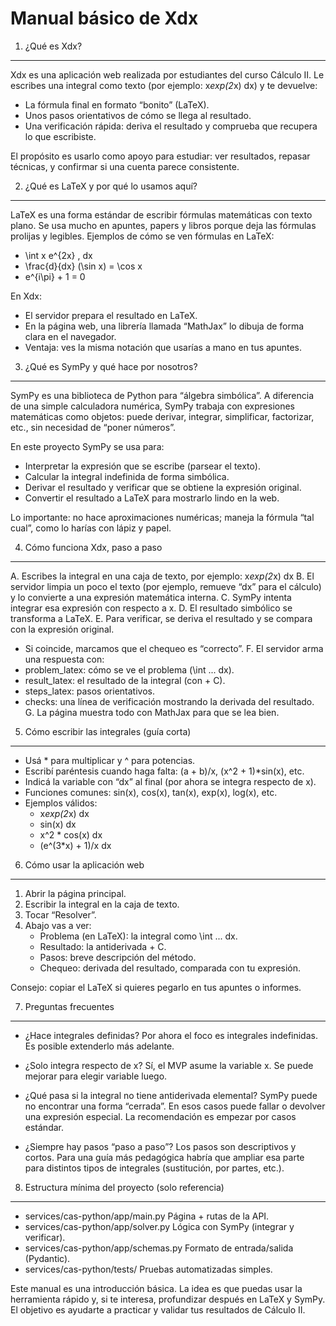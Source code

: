 Manual básico de Xdx
==========================

1) ¿Qué es Xdx?
---------------------
Xdx es una aplicación web realizada por estudiantes del curso Cálculo II. Le escribes
una integral como texto (por ejemplo: x*exp(2*x) dx) y te devuelve:
- La fórmula final en formato “bonito” (LaTeX).
- Unos pasos orientativos de cómo se llega al resultado.
- Una verificación rápida: deriva el resultado y comprueba que recupera lo que escribiste.

El propósito es usarlo como apoyo para estudiar: ver resultados, repasar técnicas, y
confirmar si una cuenta parece consistente.


2) ¿Qué es LaTeX y por qué lo usamos aquí?
------------------------------------------
LaTeX es una forma estándar de escribir fórmulas matemáticas con texto plano. Se usa
mucho en apuntes, papers y libros porque deja las fórmulas prolijas y legibles.
Ejemplos de cómo se ven fórmulas en LaTeX:
- \int x e^{2x} \, dx
- \frac{d}{dx} (\sin x) = \cos x
- e^{i\pi} + 1 = 0

En Xdx:
- El servidor prepara el resultado en LaTeX.
- En la página web, una librería llamada “MathJax” lo dibuja de forma clara en el navegador.
- Ventaja: ves la misma notación que usarías a mano en tus apuntes.


3) ¿Qué es SymPy y qué hace por nosotros?
-----------------------------------------
SymPy es una biblioteca de Python para “álgebra simbólica”. A diferencia de una simple
calculadora numérica, SymPy trabaja con expresiones matemáticas como objetos: puede
derivar, integrar, simplificar, factorizar, etc., sin necesidad de “poner números”.

En este proyecto SymPy se usa para:
- Interpretar la expresión que se escribe (parsear el texto).
- Calcular la integral indefinida de forma simbólica.
- Derivar el resultado y verificar que se obtiene la expresión original.
- Convertir el resultado a LaTeX para mostrarlo lindo en la web.

Lo importante: no hace aproximaciones numéricas; maneja la fórmula “tal cual”, como lo
harías con lápiz y papel.


4) Cómo funciona Xdx, paso a paso
---------------------------------------
A. Escribes la integral en una caja de texto, por ejemplo:  x*exp(2*x) dx
B. El servidor limpia un poco el texto (por ejemplo, remueve “dx” para el cálculo) y lo
   convierte a una expresión matemática interna.
C. SymPy intenta integrar esa expresión con respecto a x.
D. El resultado simbólico se transforma a LaTeX.
E. Para verificar, se deriva el resultado y se compara con la expresión original.
   - Si coincide, marcamos que el chequeo es “correcto”.
F. El servidor arma una respuesta con:
   - problem_latex: cómo se ve el problema (\int ... dx).
   - result_latex: el resultado de la integral (con + C).
   - steps_latex: pasos orientativos.
   - checks: una línea de verificación mostrando la derivada del resultado.
G. La página muestra todo con MathJax para que se lea bien.


5) Cómo escribir las integrales (guía corta)
--------------------------------------------
- Usá * para multiplicar y ^ para potencias.
- Escribí paréntesis cuando haga falta: (a + b)/x, (x^2 + 1)*sin(x), etc.
- Indicá la variable con “dx” al final (por ahora se integra respecto de x).
- Funciones comunes: sin(x), cos(x), tan(x), exp(x), log(x), etc.
- Ejemplos válidos:
  - x*exp(2*x) dx
  - sin(x) dx
  - x^2 * cos(x) dx
  - (e^(3*x) + 1)/x dx


6) Cómo usar la aplicación web
------------------------------
1) Abrir la página principal.
2) Escribir la integral en la caja de texto.
3) Tocar “Resolver”.
4) Abajo vas a ver:
   - Problema (en LaTeX): la integral como \int ... dx.
   - Resultado: la antiderivada + C.
   - Pasos: breve descripción del método.
   - Chequeo: derivada del resultado, comparada con tu expresión.

Consejo: copiar el LaTeX si quieres pegarlo en tus apuntes o informes.


7) Preguntas frecuentes
------------------------
- ¿Hace integrales definidas?
  Por ahora el foco es integrales indefinidas. Es posible extenderlo más adelante.

- ¿Solo integra respecto de x?
  Sí, el MVP asume la variable x. Se puede mejorar para elegir variable luego.

- ¿Qué pasa si la integral no tiene antiderivada elemental?
  SymPy puede no encontrar una forma “cerrada”. En esos casos puede fallar o devolver
  una expresión especial. La recomendación es empezar por casos estándar.

- ¿Siempre hay pasos “paso a paso”?
  Los pasos son descriptivos y cortos. Para una guía más pedagógica habría que ampliar
  esa parte para distintos tipos de integrales (sustitución, por partes, etc.).


8) Estructura mínima del proyecto (solo referencia)
----------------------------------------------------
- services/cas-python/app/main.py     Página + rutas de la API.
- services/cas-python/app/solver.py   Lógica con SymPy (integrar y verificar).
- services/cas-python/app/schemas.py  Formato de entrada/salida (Pydantic).
- services/cas-python/tests/          Pruebas automatizadas simples.

Este manual es una introducción básica. La idea es que puedas usar la herramienta
rápido y, si te interesa, profundizar después en LaTeX y SymPy. El objetivo es ayudarte
a practicar y validar tus resultados de Cálculo II.